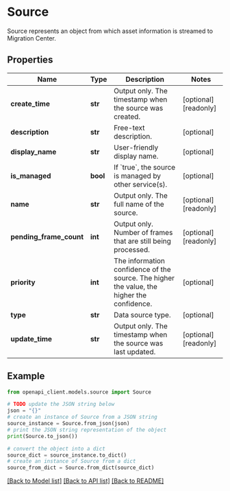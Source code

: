 # Source

Source represents an object from which asset information is streamed to Migration Center.

## Properties

Name | Type | Description | Notes
------------ | ------------- | ------------- | -------------
**create_time** | **str** | Output only. The timestamp when the source was created. | [optional] [readonly] 
**description** | **str** | Free-text description. | [optional] 
**display_name** | **str** | User-friendly display name. | [optional] 
**is_managed** | **bool** | If &#x60;true&#x60;, the source is managed by other service(s). | [optional] 
**name** | **str** | Output only. The full name of the source. | [optional] [readonly] 
**pending_frame_count** | **int** | Output only. Number of frames that are still being processed. | [optional] [readonly] 
**priority** | **int** | The information confidence of the source. The higher the value, the higher the confidence. | [optional] 
**type** | **str** | Data source type. | [optional] 
**update_time** | **str** | Output only. The timestamp when the source was last updated. | [optional] [readonly] 

## Example

```python
from openapi_client.models.source import Source

# TODO update the JSON string below
json = "{}"
# create an instance of Source from a JSON string
source_instance = Source.from_json(json)
# print the JSON string representation of the object
print(Source.to_json())

# convert the object into a dict
source_dict = source_instance.to_dict()
# create an instance of Source from a dict
source_from_dict = Source.from_dict(source_dict)
```
[[Back to Model list]](../README.md#documentation-for-models) [[Back to API list]](../README.md#documentation-for-api-endpoints) [[Back to README]](../README.md)



